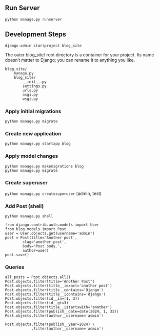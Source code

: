 ## Run Server

`python manage.py runserver`

## Development Steps

`django-admin startproject blog_site`

The outer blog_site/ root directory is a container for your project. Its name doesn’t matter to Django; you can rename it to anything you like.

```
blog_site/
    manage.py
    blog_site/
        __init__.py
        settings.py
        urls.py
        asgi.py
        wsgi.py
```

### Apply initial migrations

`python manage.py migrate`

### Create new application

`python manage.py startapp blog`

### Apply model changes

```
python manage.py makemigrations blog
python manage.py migrate
```

### Create superuser
`python manage.py createsuperuser` (admin, test)


### Add Post (shell)

`python manage.py shell`

```
from django.contrib.auth.models import User
from blog.models import Post
user = User.objects.get(username='admin')
post = Post(title='Another post',
        slug='another-post',
        body='Post body.',
        author=user)
post.save()
```

### Queries

```
all_posts = Post.objects.all()
Post.objects.filter(title='Another Post')
Post.objects.filter(title__iexact='another post')
Post.objects.filter(title__contains='Django')
Post.objects.filter(title__icontains='django')
Post.objects.filter(id__in=[1, 3])
Post.objects.filter(id__gt=3)
Post.objects.filter(title__istartswith='another')
Post.objects.filter(publish__date=date(2024, 1, 31))
Post.objects.filter(author__username='admin')

Post.objects.filter(publish__year=2024) \
            .filter(author__username='admin')
```